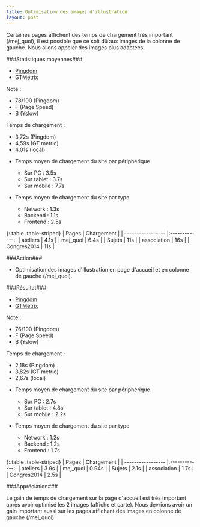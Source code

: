 ```yaml
---
title: Optimisation des images d'illustration
layout: post
---
```


Certaines pages affichent des temps de chargement très important (/mej_quoi), il est possible que ce soit dû aux images de la colonne de gauche.
Nous allons appeler des images plus adaptées.


###Statistiques moyennes###

* [Pingdom](http://tools.pingdom.com/fpt/#!/bXRG89/http://www.mathenjeans.fr/)
* [GTMetrix](http://gtmetrix.com/reports/www.mathenjeans.fr/Z1aZYVRJ)

Note : 
- 78/100 (Pingdom) 
- F (Page Speed) 
- B (Yslow)

Temps de chargement : 
- 3,72s (Pingdom) 
- 4,59s (GT metric) 
- 4,01s (local)  

* Temps moyen de chargement du site par périphérique
  * Sur PC    : 3.5s
  * Sur tablet  : 3.7s
  * Sur mobile  : 7.7s

* Temps moyen de chargement du site par type
  * Network   : 1.3s
  * Backend   : 1.1s
  * Frontend  : 2.5s

{:.table .table-striped}
| Pages             | Chargement    | 
| ----------------- |:-------------:|
| ateliers          | 4.1s          |
| mej_quoi          | 6.4s          |
| Sujets            | 11s           |
| association       | 16s           |
| Congres2014       | 11s           |

###Action###

* Optimisation des images d'illustration en page d'accueil et en colonne de gauche (/mej_quoi).

###Résultat###

* [Pingdom](http://tools.pingdom.com/fpt/#!/GvVPd/http://www.mathenjeans.fr/)
* [GTMetrix](http://gtmetrix.com/reports/www.mathenjeans.fr/Io9dV0uk)

Note : 
- 76/100 (Pingdom) 
- F (Page Speed) 
- B (Yslow)

Temps de chargement : 
- 2,18s (Pingdom) 
- 3,82s (GT metric) 
- 2,67s (local)

* Temps moyen de chargement du site par périphérique
  * Sur PC      : 2.7s
  * Sur tablet  : 4.8s
  * Sur mobile  : 2.2s

* Temps moyen de chargement du site par type
  * Network   : 1.2s
  * Backend   : 1.2s
  * Frontend  : 1.7s

{:.table .table-striped}
| Pages             | Chargement    | 
| ----------------- |:-------------:|
| ateliers          | 3.9s          |
| mej_quoi          | 0.94s         |
| Sujets            | 2.1s          |
| association       | 1.7s          |
| Congres2014       | 2.5s          |

###Appréciation###

Le gain de temps de chargement sur la page d'accueil est très important après avoir optimisé les 2 images (affiche et carte). Nous devrions avoir un gain important aussi sur les pages affichant des images en colonne de gauche (/mej_quoi).
